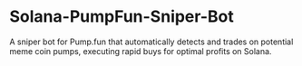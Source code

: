 # Solana-PumpFun-Sniper-Bot
A sniper bot for Pump.fun that automatically detects and trades on potential meme coin pumps, executing rapid buys for optimal profits on Solana.
